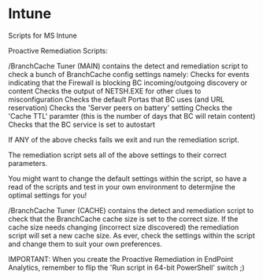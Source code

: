 # Intune
Scripts for MS Intune

Proactive Remediation Scripts:

/BranchCache Tuner (MAIN) contains the detect and remediation script to check a bunch of BranchCache config settings namely:
Checks for events indicating that the Firewall is blocking BC incoming/outgoing discovery or content
Checks the output of NETSH.EXE for other clues to misconfiguration
Checks the default Portas that BC uses (and URL reservation)
Checks the 'Server peers on battery' setting
Checks the 'Cache TTL' paramter (this is the number of days that BC will retain content)
Checks that the BC service is set to autostart

If ANY of the above checks fails we exit and run the remediation script.

The remediation script sets all of the above settings to their correct parameters.

You might want to change the default settings within the script, so have a read of the scripts and test in your own environment to determjine the optimal settings for you!


/BranchCache Tuner (CACHE) contains the detect and remediation script to check that the BranchCache cache size is set to the correct size.
If the cache size needs changing (incorrect size discovered) the remediation script will set a new cache size.
As ever, check the settings within the script and change them to suit your own preferences.


IMPORTANT:
When you create the Proactive Remediation in EndPoint Analytics, remember to flip the 'Run script in 64-bit PowerShell' switch ;)

